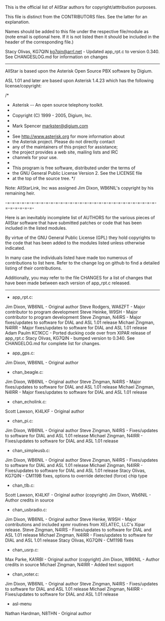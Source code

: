 This is the official list of AllStar authors for copyright/atttribution purposes.

This file is distinct from the CONTRIBUTORS files.
See the latter for an explanation.

Names should be added to this file under the respective file/module as (note email is optional here. If it
is not listed then it should be included in the header of the corresponding file.)
 
Stacy Olivas, KG7QIN <kg7qin@arrl.net> - Updated app_rpt.c to version 0.340.  See CHANGESLOG.md for information on changes

----

AllStar is based upon the Asterisk Open Source PBX software by Digium.

ASL 1.01 and later are based upon Asterisk 1.4.23 which has the following license/copyright:

  /*
   * Asterisk -- An open source telephony toolkit.
   *
   * Copyright (C) 1999 - 2005, Digium, Inc.
   *
   * Mark Spencer <markster@digium.com>
   *
   * See http://www.asterisk.org for more information about
   * the Asterisk project. Please do not directly contact
   * any of the maintainers of this project for assistance;
   * the project provides a web site, mailing lists and IRC
   * channels for your use.
   *
   * This program is free software, distributed under the terms of
   * the GNU General Public License Version 2. See the LICENSE file
   * at the top of the source tree.
   */

Note:  AllStarLink, Inc was assigned Jim Dixon, WB6NIL's copyright by his remaining heir.

-=-=-=-=-=-=-=-=-=-=-=-=-=-=-=-=-=-=-=-=-=-=-=-=-=-=-=-=-=-=-=-=-=-=-=-=-=-

Here is an inevitably incomplete list of AUTHORS for the various pieces of AllStar software
that have submitted patches or code that has been included in the listed modules.  

By virtue of the GNU General Public License (GPL) they hold copyrights to the code
that has been added to the modules listed unless otherwise indicated.

In many case the individuals listed have made too numerous of contributions to list here.
Refer to the change log on github to find a detailed listing of their contributions. 

Additionally, you may refer to the file CHANGES for a list of changes that have been made
between each version of app_rpt.c released.

----

* app_rpt.c:
 
Jim Dixon, WB6NIL - Original author
Steve Rodgers, WA6ZFT - Major contributor to program development
Steve Heinke, W9SH - Major contributor to program development
Steve Zingman, N4IRS - Major fixes/updates to software for DIAL and ASL 1.01 release
Michael Zingman, N4IRR - Major fixes/updates to software for DIAL and ASL 1.01 release
Adam Paulm KC1KCC - Ported ducking code over from XIPAR release of app_rpt.c
Stacy Olivas, KG7QIN - bumped version to 0.340.  See CHANGELOG.md for complete list for changes.

* app_gps.c:

Jim Dixon, WB6NIL - Original author

* chan_beagle.c:

Jim Dixon, WB6NIL - Original author
Steve Zingman, N4IRS - Major fixes/updates to software for DIAL and ASL 1.01 release
Michael Zingman, N4IRR - Major fixes/updates to software for DIAL and ASL 1.01 release

* chan_echolink.c:

Scott Lawson, KI4LKF - Original author

* chan_pi.c:

Jim Dixon, WB6NIL - Original author
Steve Zingman, N4IRS - Fixes/updates to software for DIAL and ASL 1.01 release
Michael Zingman, N4IRR - Fixes/updates to software for DIAL and ASL 1.01 release

* chan_simpleusb.c:

Jim Dixon, WB6NIL - Original author
Steve Zingman, N4IRS - Fixes/updates to software for DIAL and ASL 1.01 release
Michael Zingman, N4IRR - Fixes/updates to software for DIAL and ASL 1.01 release
Stacy Olivas, KG7QIN - CM119B fixes, options to override detected (force) chip type

* chan_tlb.c:

Scott Lawson, KI4LKF - Original author (copyright)
Jim Dixon, Wb6NIL - Author credits in source

* chan_usbradio.c:

Jim Dixon, WB6NIL - Original author
Steve Henke, W9SH - Major contributions and included xpmr routines from XELATEC, LLC's Xipar release.
Steve Zingman, N4IRS - Fixes/updates to software for DIAL and ASL 1.01 release
Michael Zingman, N4IRR - Fixes/updates to software for DIAL and ASL 1.01 release
Stacy Olivas, KG7QIN - CM119B fixes 

* chan_usrp.c:

Max Parke, KA1RBI - Original author (copyright)
Jim Dixon, WB6NIL - Author credits in source
Michael Zingman, N4IRR - Added text support

* chan_voter.c:

Jim Dixon, WB6NIL - Original author
Steve Zingman, N4IRS - Fixes/updates to software for DIAL and ASL 1.01 release
Michael Zingman, N4IRR - Fixes/updates to software for DIAL and ASL 1.01 release

* asl-menu

Nathan Hardman, N8THN - Original author


